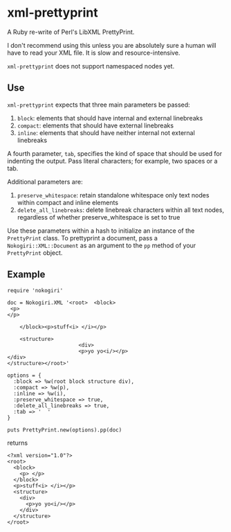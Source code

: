 xml-prettyprint
===============

A Ruby re-write of Perl's LibXML PrettyPrint.

I don't recommend using this unless you are absolutely sure a human will have to read your XML file. It is slow and resource-intensive.

`xml-prettyprint` does not support namespaced nodes yet.

## Use

`xml-prettyprint` expects that three main parameters be passed:

  1. `block`: elements that should have internal and external linebreaks
  2. `compact`: elements that should have external linebreaks
  3. `inline`: elements that should have neither internal not external linebreaks

A fourth parameter, `tab`, specifies the kind of space that should be used for indenting the output. Pass literal characters; for example, two spaces or a tab.

Additional parameters are:

  1. `preserve_whitespace`: retain standalone whitespace only text nodes within compact and inline elements 
  2. `delete_all_linebreaks`: delete linebreak characters within all text nodes, regardless of whether preserve_whitespace is set to true

Use these parameters within a hash to initialize an instance of the `PrettyPrint` class. To prettyprint a document, pass a `Nokogiri::XML::Document` as an argument to the `pp` method of your `PrettyPrint` object.

## Example

    require 'nokogiri'

    doc = Nokogiri.XML '<root>  <block>
     <p> 
    </p>
        
        </block><p>stuff<i> </i></p>  
        
        <structure>
                           <div>
                           <p>yo yo<i/></p>
    </div>
    </structure></root>'

    options = {
      :block => %w(root block structure div),
      :compact => %w(p),
      :inline => %w(i),
      :preserve_whitespace => true,
      :delete_all_linebreaks => true,
      :tab => '  '
    }

    puts PrettyPrint.new(options).pp(doc)

returns

    <?xml version="1.0"?>
    <root>
      <block>
        <p> </p>
      </block>
      <p>stuff<i> </i></p>
      <structure>
        <div>
          <p>yo yo<i/></p>
        </div>
      </structure>
    </root>

